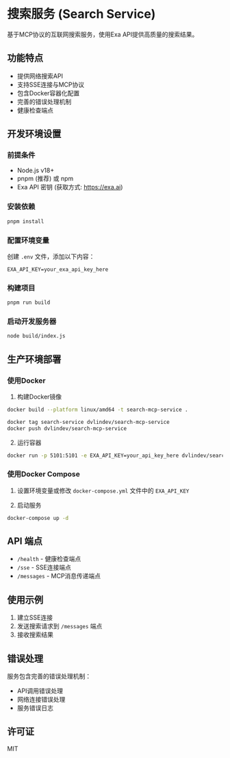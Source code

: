 # 搜索服务 (Search Service)

基于MCP协议的互联网搜索服务，使用Exa API提供高质量的搜索结果。

## 功能特点

- 提供网络搜索API
- 支持SSE连接与MCP协议
- 包含Docker容器化配置
- 完善的错误处理机制
- 健康检查端点

## 开发环境设置

### 前提条件

- Node.js v18+
- pnpm (推荐) 或 npm
- Exa API 密钥 (获取方式: https://exa.ai)

### 安装依赖

```bash
pnpm install
```

### 配置环境变量

创建 `.env` 文件，添加以下内容：

```
EXA_API_KEY=your_exa_api_key_here
```

### 构建项目

```bash
pnpm run build
```

### 启动开发服务器

```bash
node build/index.js
```

## 生产环境部署

### 使用Docker

1. 构建Docker镜像

```bash
docker build --platform linux/amd64 -t search-mcp-service .     

docker tag search-service dvlindev/search-mcp-service
docker push dvlindev/search-mcp-service
```

2. 运行容器

```bash
docker run -p 5101:5101 -e EXA_API_KEY=your_api_key_here dvlindev/search-mcp-service 
```

### 使用Docker Compose

1. 设置环境变量或修改 `docker-compose.yml` 文件中的 `EXA_API_KEY`

2. 启动服务

```bash
docker-compose up -d
```

## API 端点

- `/health` - 健康检查端点
- `/sse` - SSE连接端点
- `/messages` - MCP消息传递端点

## 使用示例

1. 建立SSE连接
2. 发送搜索请求到 `/messages` 端点
3. 接收搜索结果

## 错误处理

服务包含完善的错误处理机制：

- API调用错误处理
- 网络连接错误处理
- 服务错误日志

## 许可证

MIT 
